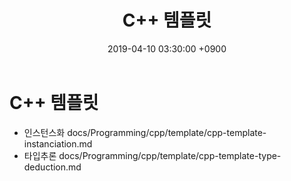 ﻿---
title: "C++ 템플릿"
date: 2019-04-10 03:30:00 +0900
tags:
  - programming
  - cpp
  - template
---

C++ 템플릿
===

* 인스턴스화 docs/Programming/cpp/template/cpp-template-instanciation.md
* 타입추론 docs/Programming/cpp/template/cpp-template-type-deduction.md
